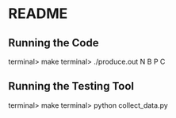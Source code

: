 # README

## Running the Code

terminal> make
terminal> ./produce.out N B P C

## Running the Testing Tool

terminal> make
terminal> python collect_data.py
